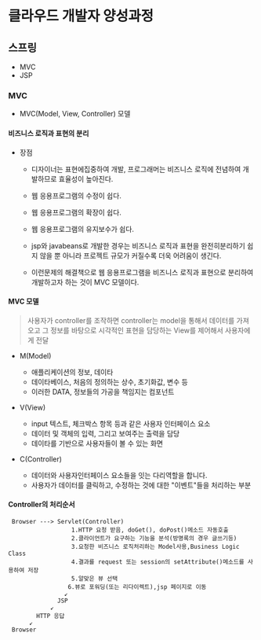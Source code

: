 # 클라우드 개발자 양성과정

## 스프링
* MVC
* JSP

### MVC
* MVC(Model, View, Controller) 모델

#### 비즈니스 로직과 표현의 분리
* 장점
    - 디자이너는 표현에집중하여 개발, 프로그래머는 비즈니스 로직에 전념하여 개발하므로 효율성이 높아진다.
    - 웹 응용프로그램의 수정이 쉽다.
    - 웹 응용프로그램의 확장이 쉽다.
    - 웹 응용프로그램의 유지보수가 쉽다.

    - jsp와 javabeans로 개발한 경우는 비즈니스 로직과 표현을 완전히분리하기 쉽지 않을 뿐 아니라 프로젝트 규모가 커질수록 더욱 어려움이 생긴다.
    - 이런문제의 해결책으로 웹 응용프로그램을 비즈니스 로직과 표현으로 분리하여 개발하고자 하는 것이 MVC 모델이다.

#### MVC 모델
> 사용자가 controller를 조작하면 controller는 model을 통해서 데이터를 가져오고 그 정보를 바탕으로 시각적인 표현을 담당하는 View를 제어해서 사용자에게 전달

* M(Model)
    - 애플리케이션의 정보, 데이타
    - 데이타베이스, 처음의 정의하는 상수, 초기화값, 변수 등
    - 이러한 DATA, 정보들의 가공을 책임지는 컴포넌트

* V(View)
    - input 텍스트, 체크박스 항목 등과 같은 사용자 인터페이스 요소
    - 데이터 및 객체의 입력, 그리고 보여주는 출력을 담당
    - 데이타를 기반으로 사용자들이 볼 수 있는 화면

* C(Controller)
    - 데이터와 사용자인터페이스 요소들을 잇는 다리역할을 합니다. 
    - 사용자가 데이터를 클릭하고, 수정하는 것에 대한 "이벤트"들을 처리하는 부분

#### Controller의 처리순서 
```
 Browser ---> Servlet(Controller) 
                  1.HTTP 요청 받음, doGet(), doPost()메소드 자동호출 
                  2.클라이언트가 요구하는 기능을 분석(방명록의 경우 글쓰기등) 
                  3.요청한 비즈니스 로직처리하는 Model사용,Business Logic Class 
                  4.결과를 request 또는 session의 setAttribute()메소드를 사용하여 저장 
                  5.알맞은 뷰 선택 
                 6.뷰로 포워딩(또는 리다이렉트),jsp 페이지로 이동 
                ↙ 
              JSP 
            ↙  
        HTTP 응답   
      ↙ 
 Browser 
```